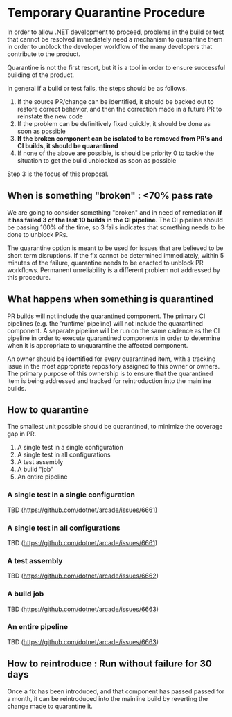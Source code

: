 # Temporary Quarantine Procedure
In order to allow .NET development to proceed, problems in the build or test that cannot be resolved immediately need a mechanism
to quarantine them in order to unblock the developer workflow of the many developers that contribute to the product.

Quarantine is not the first resort, but it is a tool in order to ensure successful building of the product.

In general if a build or test fails, the steps should be as follows.
1. If the source PR/change can be identified, it should be backed out to restore correct behavior, and then the correction made in a future PR to reinstate the new code
2. If the problem can be definitively fixed quickly, it should be done as soon as possible
3. **If the broken component can be isolated to be removed from PR's and CI builds, it should be quarantined**
4. If none of the above are possible, is should be priority 0 to tackle the situation to get the build unblocked as soon as possible

Step 3 is the focus of this proposal.

## When is something "broken" : \<70% pass rate
We are going to consider something "broken" and in need of remediation **if it has failed 3 of the last 10 builds in the CI pipeline**.
The CI pipeline should be passing 100% of the time, so 3 fails indicates that something needs to be done to unblock PRs.

The quarantine option is meant to be used for issues that are believed to be short term disruptions.  If the fix cannot be determined immediately,
within 5 minutes of the failure, quarantine needs to be enacted to unblock PR workflows.
Permanent unreliability is a different problem not addressed by this procedure.

## What happens when something is quarantined
PR builds will not include the quarantined component.
The primary CI pipelines (e.g. the 'runtime' pipeline) will not include the quarantined component.
A separate pipeline will be run on the same cadence as the CI pipeline in order to execute quarantined components in order to determine when
it is appropriate to unquarantine the affected component.

An owner should be identified for every quarantined item, with a tracking issue in the most appropriate repository assigned to this owner or owners.
The primary purpose of this ownership is to ensure that the quarantined item is being addressed and tracked for reintroduction into the mainline builds.

## How to quarantine
The smallest unit possible should be quarantined, to minimize the coverage gap in PR.

1. A single test in a single configuration
1. A single test in all configurations
1. A test assembly
1. A build "job"
1. An entire pipeline

### A single test in a single configuration
TBD (https://github.com/dotnet/arcade/issues/6661)

### A single test in all configurations
TBD (https://github.com/dotnet/arcade/issues/6661)

### A test assembly
TBD (https://github.com/dotnet/arcade/issues/6662)

### A build job
TBD (https://github.com/dotnet/arcade/issues/6663)

### An entire pipeline
TBD (https://github.com/dotnet/arcade/issues/6663)

## How to reintroduce : Run without failure for 30 days
Once a fix has been introduced, and that component has passed passed for a month, it can be reintroduced into the mainline build by reverting the change
made to quarantine it.
